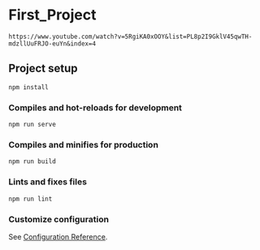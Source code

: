 # First_Project
```
https://www.youtube.com/watch?v=5RgiKA0xOOY&list=PL8p2I9GklV45qwTH-mdzllUuFRJO-euYn&index=4
```
## Project setup
```
npm install
```

### Compiles and hot-reloads for development
```
npm run serve
```

### Compiles and minifies for production
```
npm run build
```

### Lints and fixes files
```
npm run lint
```

### Customize configuration
See [Configuration Reference](https://cli.vuejs.org/config/).
